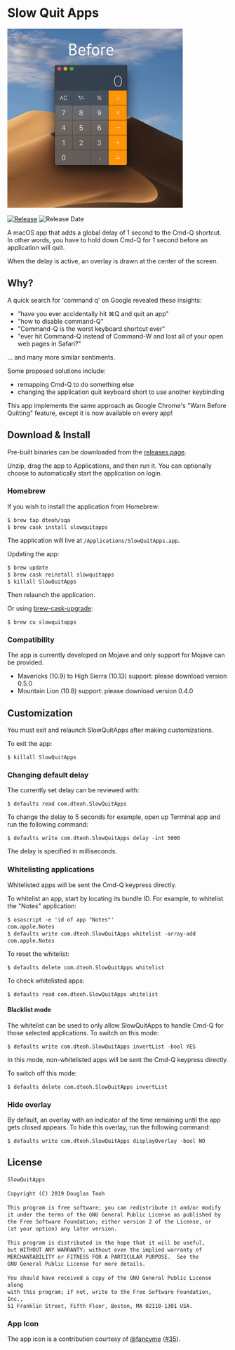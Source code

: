 # Slow Quit Apps

![Preview](./img/preview.gif?raw=true "Slow Quit Apps preview")

[![Release](https://img.shields.io/github/release/dteoh/SlowQuitApps.svg)](https://github.com/dteoh/SlowQuitApps/releases)
![Release Date](https://img.shields.io/github/release-date/dteoh/SlowQuitApps.svg)

A macOS app that adds a global delay of 1 second to the Cmd-Q shortcut. In
other words, you have to hold down Cmd-Q for 1 second before an application
will quit.

When the delay is active, an overlay is drawn at the center of the screen.

## Why?

A quick search for 'command q' on Google revealed these insights:

* "have you ever accidentally hit ⌘Q and quit an app"
* "how to disable command-Q"
* "Command-Q is the worst keyboard shortcut ever"
* "ever hit Command-Q instead of Command-W and lost all of your open web pages in Safari?"

... and many more similar sentiments.

Some proposed solutions include:

* remapping Cmd-Q to do something else
* changing the application quit keyboard short to use another keybinding

This app implements the same approach as Google Chrome's "Warn Before Quitting"
feature, except it is now available on every app!

## Download & Install

Pre-built binaries can be downloaded from the [releases page](https://github.com/dteoh/SlowQuitApps/releases).

Unzip, drag the app to Applications, and then run it. You can optionally
choose to automatically start the application on login.

### Homebrew

If you wish to install the application from Homebrew:

```
$ brew tap dteoh/sqa
$ brew cask install slowquitapps
```

The application will live at `/Applications/SlowQuitApps.app`.

Updating the app:

```
$ brew update
$ brew cask reinstall slowquitapps
$ killall SlowQuitApps
```

Then relaunch the application.

Or using [brew-cask-upgrade](https://github.com/buo/homebrew-cask-upgrade):

```
$ brew cu slowquitapps
```

### Compatibility

The app is currently developed on Mojave and only support for Mojave can be
provided.

* Mavericks (10.9) to High Sierra (10.13) support: please download version 0.5.0
* Mountain Lion (10.8) support: please download version 0.4.0

## Customization

You must exit and relaunch SlowQuitApps after making customizations.

To exit the app:

```
$ killall SlowQuitApps
```

### Changing default delay

The currently set delay can be reviewed with:

    $ defaults read com.dteoh.SlowQuitApps

To change the delay to 5 seconds for example, open up Terminal app and
run the following command:

    $ defaults write com.dteoh.SlowQuitApps delay -int 5000

The delay is specified in milliseconds.

### Whitelisting applications

Whitelisted apps will be sent the Cmd-Q keypress directly.

To whitelist an app, start by locating its bundle ID. For example, to whitelist
the "Notes" application:

    $ osascript -e 'id of app "Notes"'
    com.apple.Notes
    $ defaults write com.dteoh.SlowQuitApps whitelist -array-add com.apple.Notes

To reset the whitelist:

    $ defaults delete com.dteoh.SlowQuitApps whitelist

To check whitelisted apps:

    $ defaults read com.dteoh.SlowQuitApps whitelist

#### Blacklist mode

The whitelist can be used to only allow SlowQuitApps to handle Cmd-Q for those
selected applications. To switch on this mode:

    $ defaults write com.dteoh.SlowQuitApps invertList -bool YES

In this mode, non-whitelisted apps will be sent the Cmd-Q keypress directly.

To switch off this mode:

    $ defaults delete com.dteoh.SlowQuitApps invertList

### Hide overlay

By default, an overlay with an indicator of the time remaining until the app gets closed appears. To hide this overlay, run the following command:

    $ defaults write com.dteoh.SlowQuitApps displayOverlay -bool NO

## License

```
SlowQuitApps

Copyright (C) 2019 Douglas Teoh

This program is free software; you can redistribute it and/or modify
it under the terms of the GNU General Public License as published by
the Free Software Foundation; either version 2 of the License, or
(at your option) any later version.

This program is distributed in the hope that it will be useful,
but WITHOUT ANY WARRANTY; without even the implied warranty of
MERCHANTABILITY or FITNESS FOR A PARTICULAR PURPOSE.  See the
GNU General Public License for more details.

You should have received a copy of the GNU General Public License along
with this program; if not, write to the Free Software Foundation, Inc.,
51 Franklin Street, Fifth Floor, Boston, MA 02110-1301 USA.
```

### App Icon

The app icon is a contribution courtesy of [@fancyme][1] ([#35][2]).

[1]: https://github.com/fancyme
[2]: https://github.com/dteoh/SlowQuitApps/issues/35
